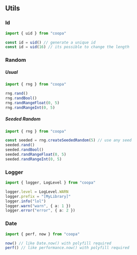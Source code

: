 ## Utils

### Id
```ts
import { uid } from "coopa"

const id = uid() // generate a unique id
const id = uid(16) // its possible to change the length
```
### Random

##### Usual
```ts
import { rng } from "coopa"

rng.rand()
rng.randBool()
rng.randRangeFloat(0, 5)
rng.randRangeInt(0, 5)
```

##### Seeded Random
```ts
import { rng } from "coopa"

const seeded = rng.createSeededRandom(5) // use any seed
seeded.rand()
seeded.randBool()
seeded.randRangeFloat(0, 5)
seeded.randRangeInt(0, 5)
```

### Logger
```ts
import { logger, LogLevel } from "coopa"

logger.level = LogLevel.WARN
logger.prefix = "[MyLibrary]"
logger.info("lol")
logger.warn("warn", { a: 1 })
logger.error("error", { a: 2 })
```

### Date
```ts
import { perf, now } from "coopa"

now() // like Date.now() with polyfill required
perf() // like performance.now() with polyfill required
```